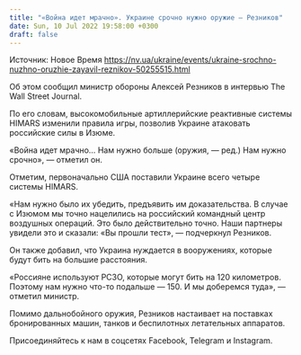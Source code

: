 ```yaml
---
title: "«Война идет мрачно». Украине срочно нужно оружие — Резников"
date: Sun, 10 Jul 2022 19:58:00 +0300
draft: false
---
```

Источник: Новое Время https://nv.ua/ukraine/events/ukraine-srochno-nuzhno-oruzhie-zayavil-reznikov-50255515.html


 Об этом сообщил министр обороны Алексей Резников в интервью The Wall Street Journal.

По его словам, высокомобильные артиллерийские реактивные системы HIMARS изменили правила игры, позволив Украине атаковать российские силы в Изюме.

«Война идет мрачно… Нам нужно больше (оружия, — ред.) Нам нужно срочно», — отметил он.

Отметим, первоначально США поставили Украине всего четыре системы HIMARS.

«Нам нужно было их убедить, предъявить им доказательства. В случае с Изюмом мы точно нацелились на российский командный центр воздушных операций. Это было действительно точно. Наши партнеры увидели это и сказали: «Вы прошли тест», — подчеркнул Резников.

Он также добавил, что Украина нуждается в вооружениях, которые будут бить на большие расстояния.

«Россияне используют РСЗО, которые могут бить на 120 километров. Поэтому нам нужно что-то подальше — 150. И мы доберемся туда», — отметил министр.

Помимо дальнобойного оружия, Резников настаивает на поставках бронированных машин, танков и беспилотных летательных аппаратов.

Присоединяйтесь к нам в соцсетях Facebook, Telegram и Instagram.
